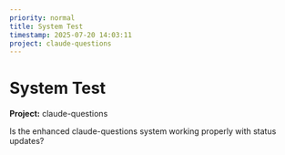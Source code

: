 ```yaml
---
priority: normal
title: System Test
timestamp: 2025-07-20 14:03:11
project: claude-questions
---
```


# System Test

**Project:** claude-questions

Is the enhanced claude-questions system working properly with status updates?
